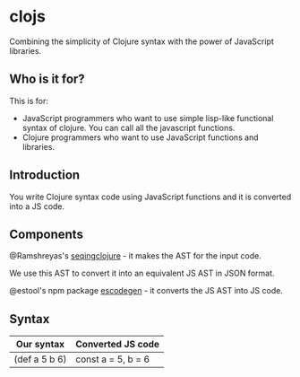 # clojs
Combining the simplicity of Clojure syntax with the power of JavaScript libraries.

## Who is it for?
This is for:
  - JavaScript programmers who want to use simple lisp-like functional syntax of clojure. You can call all the javascript functions.
  - Clojure programmers who want to use JavaScript functions and libraries.

## Introduction
You write Clojure syntax code using JavaScript functions and it is converted into a JS code.

## Components
@Ramshreyas's [seqingclojure](https://github.com/Ramshreyas/seqingclojure) - it makes the AST for the input code.

We use this AST to convert it into an equivalent JS AST in JSON format.

@estool's npm package [escodegen](https://github.com/estools/escodegen) - it converts the JS AST into JS code.

## Syntax
Our syntax | Converted JS code
---------- | -----------------
(def a 5 b 6) | const a = 5, b = 6

